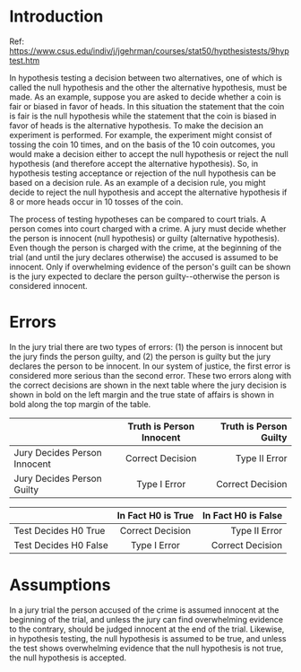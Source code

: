 # Introduction
Ref: https://www.csus.edu/indiv/j/jgehrman/courses/stat50/hypthesistests/9hyptest.htm

In hypothesis testing a decision between two alternatives, one of which is called the null hypothesis and the other the alternative hypothesis, must be made. As an example, suppose you are asked to decide whether a coin is fair or biased in favor of heads. In this situation the statement that the coin is fair is the null hypothesis while the statement that the coin is biased in favor of heads is the alternative hypothesis. To make the decision an experiment is performed. For example, the experiment might consist of tossing the coin 10 times, and on the basis of the 10 coin outcomes, you would make a decision either to accept the null hypothesis or reject the null hypothesis (and therefore accept the alternative hypothesis). So, in hypothesis testing acceptance or rejection of the null hypothesis can be based on a decision rule. As an example of a decision rule, you might decide to reject the null hypothesis and accept the alternative hypothesis if 8 or more heads occur in 10 tosses of the coin.

The process of testing hypotheses can be compared to court trials. A person comes into court charged with a crime. A jury must decide whether the person is innocent (null hypothesis) or guilty (alternative hypothesis). Even though the person is charged with the crime, at the beginning of the trial (and until the jury declares otherwise) the accused is assumed to be innocent. Only if overwhelming evidence of the person's guilt can be shown is the jury expected to declare the person guilty--otherwise the person is considered innocent.

# Errors
In the jury trial there are two types of errors: (1) the person is innocent but the jury finds the person guilty, and (2) the person is guilty but the jury declares the person to be innocent. In our system of justice, the first error is considered more serious than the second error.  These two errors along with the correct decisions are shown in the next table where the jury decision is shown in bold on the left margin and the true state of affairs is shown in bold along the top margin of the table.

|  |Truth is Person Innocent  | Truth is Person Guilty |
| :---| :---: | ---: |
| Jury Decides Person Innocent | Correct Decision | Type II Error |
|Jury Decides Person Guilty  | Type I Error |Correct Decision  |


|  | In Fact H0 is True | In Fact H0 is False |
| :---| :---: | ---: |
|Test Decides H0 True  | Correct Decision | Type II Error |
| Test Decides H0 False | Type I Error  |Correct Decision  |

# Assumptions
In a jury trial the person accused of the crime is assumed innocent at the beginning of the trial, and unless the jury can find overwhelming evidence to the contrary, should be judged innocent at the end of the trial. Likewise, in hypothesis testing, the null hypothesis is assumed to be true, and unless the test shows overwhelming evidence that the null hypothesis is not true, the null hypothesis is accepted.